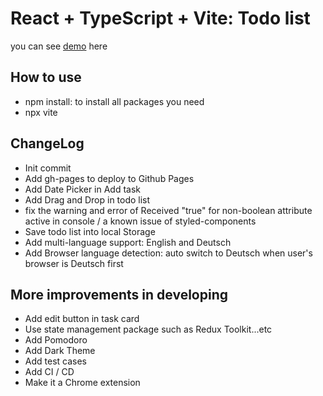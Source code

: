 # React + TypeScript + Vite: Todo list

you can see [demo](https://john-data-chen.github.io/to-do-list-app/) here

## How to use

- npm install: to install all packages you need
- npx vite

## ChangeLog

- Init commit
- Add gh-pages to deploy to Github Pages
- Add Date Picker in Add task
- Add Drag and Drop in todo list
- fix the warning and error of Received "true" for non-boolean attribute active in console / a known issue of styled-components
- Save todo list into local Storage
- Add multi-language support: English and Deutsch
- Add Browser language detection: auto switch to Deutsch when user's browser is Deutsch first

## More improvements in developing

- Add edit button in task card
- Use state management package such as Redux Toolkit...etc
- Add Pomodoro
- Add Dark Theme
- Add test cases
- Add CI / CD
- Make it a Chrome extension
